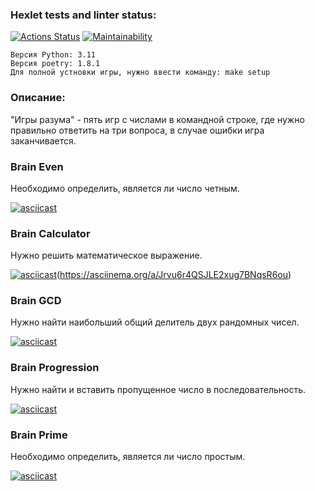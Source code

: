### Hexlet tests and linter status:
[![Actions Status](https://github.com/janejuly1/python-project-49/actions/workflows/hexlet-check.yml/badge.svg)](https://github.com/janejuly1/python-project-49/actions)
[![Maintainability](https://api.codeclimate.com/v1/badges/21a538fbea58a352971d/maintainability)](https://codeclimate.com/github/janejuly1/python-project-49/maintainability)
```
Версия Python: 3.11
Версия poetry: 1.8.1
Для полной устновки игры, нужно ввести команду: make setup
```
### Описание:
"Игры разума" - пять игр с числами в командной строке, где нужно правильно ответить на три вопроса, в случае ошибки игра заканчивается.

### Brain Even
Необходимо определить, является ли число четным.

[![asciicast](https://asciinema.org/a/Jrvu6r4QSJLE2xug7BNqsR6ou.svg)](https://asciinema.org/a/Jrvu6r4QSJLE2xug7BNqsR6ou)

### Brain Calculator
Нужно решить математическое выражение.

[![asciicast](https://asciinema.org/a/EphKHhm4VPFEl43scU4DW2zZU.svg)](https://asciinema.org/a/EphKHhm4VPFEl43scU4DW2zZU)(https://asciinema.org/a/Jrvu6r4QSJLE2xug7BNqsR6ou)

### Brain GCD
Нужно найти наибольший общий делитель двух рандомных чисел.

[![asciicast](https://asciinema.org/a/yd4NTrU2kGC8UhMZTWyfWnNHy.svg)](https://asciinema.org/a/yd4NTrU2kGC8UhMZTWyfWnNHy)

### Brain Progression
Нужно найти и вставить пропущенное число в последовательность.

[![asciicast](https://asciinema.org/a/fWgGxANIsUwNJMoZbFT33GrxM.svg)](https://asciinema.org/a/fWgGxANIsUwNJMoZbFT33GrxM)

### Brain Prime
Необходимо определить, является ли число простым.

[![asciicast](https://asciinema.org/a/Dkc46ddqESSadvrkj7WVMETnc.svg)](https://asciinema.org/a/Dkc46ddqESSadvrkj7WVMETnc)
